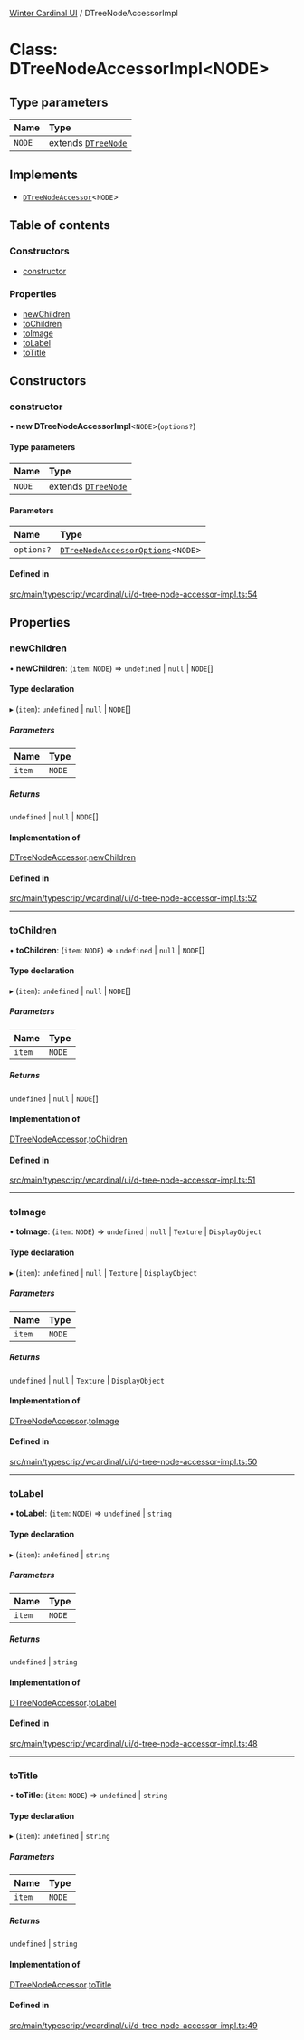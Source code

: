 [Winter Cardinal UI](../README.md) / DTreeNodeAccessorImpl

# Class: DTreeNodeAccessorImpl<NODE\>

## Type parameters

| Name | Type |
| :------ | :------ |
| `NODE` | extends [`DTreeNode`](../interfaces/DTreeNode.md) |

## Implements

- [`DTreeNodeAccessor`](../interfaces/DTreeNodeAccessor.md)<`NODE`\>

## Table of contents

### Constructors

- [constructor](DTreeNodeAccessorImpl.md#constructor)

### Properties

- [newChildren](DTreeNodeAccessorImpl.md#newchildren)
- [toChildren](DTreeNodeAccessorImpl.md#tochildren)
- [toImage](DTreeNodeAccessorImpl.md#toimage)
- [toLabel](DTreeNodeAccessorImpl.md#tolabel)
- [toTitle](DTreeNodeAccessorImpl.md#totitle)

## Constructors

### constructor

• **new DTreeNodeAccessorImpl**<`NODE`\>(`options?`)

#### Type parameters

| Name | Type |
| :------ | :------ |
| `NODE` | extends [`DTreeNode`](../interfaces/DTreeNode.md) |

#### Parameters

| Name | Type |
| :------ | :------ |
| `options?` | [`DTreeNodeAccessorOptions`](../interfaces/DTreeNodeAccessorOptions.md)<`NODE`\> |

#### Defined in

[src/main/typescript/wcardinal/ui/d-tree-node-accessor-impl.ts:54](https://github.com/winter-cardinal/winter-cardinal-ui/blob/v0.154.0/src/main/typescript/wcardinal/ui/d-tree-node-accessor-impl.ts#L54)

## Properties

### newChildren

• **newChildren**: (`item`: `NODE`) => `undefined` \| ``null`` \| `NODE`[]

#### Type declaration

▸ (`item`): `undefined` \| ``null`` \| `NODE`[]

##### Parameters

| Name | Type |
| :------ | :------ |
| `item` | `NODE` |

##### Returns

`undefined` \| ``null`` \| `NODE`[]

#### Implementation of

[DTreeNodeAccessor](../interfaces/DTreeNodeAccessor.md).[newChildren](../interfaces/DTreeNodeAccessor.md#newchildren)

#### Defined in

[src/main/typescript/wcardinal/ui/d-tree-node-accessor-impl.ts:52](https://github.com/winter-cardinal/winter-cardinal-ui/blob/v0.154.0/src/main/typescript/wcardinal/ui/d-tree-node-accessor-impl.ts#L52)

___

### toChildren

• **toChildren**: (`item`: `NODE`) => `undefined` \| ``null`` \| `NODE`[]

#### Type declaration

▸ (`item`): `undefined` \| ``null`` \| `NODE`[]

##### Parameters

| Name | Type |
| :------ | :------ |
| `item` | `NODE` |

##### Returns

`undefined` \| ``null`` \| `NODE`[]

#### Implementation of

[DTreeNodeAccessor](../interfaces/DTreeNodeAccessor.md).[toChildren](../interfaces/DTreeNodeAccessor.md#tochildren)

#### Defined in

[src/main/typescript/wcardinal/ui/d-tree-node-accessor-impl.ts:51](https://github.com/winter-cardinal/winter-cardinal-ui/blob/v0.154.0/src/main/typescript/wcardinal/ui/d-tree-node-accessor-impl.ts#L51)

___

### toImage

• **toImage**: (`item`: `NODE`) => `undefined` \| ``null`` \| `Texture` \| `DisplayObject`

#### Type declaration

▸ (`item`): `undefined` \| ``null`` \| `Texture` \| `DisplayObject`

##### Parameters

| Name | Type |
| :------ | :------ |
| `item` | `NODE` |

##### Returns

`undefined` \| ``null`` \| `Texture` \| `DisplayObject`

#### Implementation of

[DTreeNodeAccessor](../interfaces/DTreeNodeAccessor.md).[toImage](../interfaces/DTreeNodeAccessor.md#toimage)

#### Defined in

[src/main/typescript/wcardinal/ui/d-tree-node-accessor-impl.ts:50](https://github.com/winter-cardinal/winter-cardinal-ui/blob/v0.154.0/src/main/typescript/wcardinal/ui/d-tree-node-accessor-impl.ts#L50)

___

### toLabel

• **toLabel**: (`item`: `NODE`) => `undefined` \| `string`

#### Type declaration

▸ (`item`): `undefined` \| `string`

##### Parameters

| Name | Type |
| :------ | :------ |
| `item` | `NODE` |

##### Returns

`undefined` \| `string`

#### Implementation of

[DTreeNodeAccessor](../interfaces/DTreeNodeAccessor.md).[toLabel](../interfaces/DTreeNodeAccessor.md#tolabel)

#### Defined in

[src/main/typescript/wcardinal/ui/d-tree-node-accessor-impl.ts:48](https://github.com/winter-cardinal/winter-cardinal-ui/blob/v0.154.0/src/main/typescript/wcardinal/ui/d-tree-node-accessor-impl.ts#L48)

___

### toTitle

• **toTitle**: (`item`: `NODE`) => `undefined` \| `string`

#### Type declaration

▸ (`item`): `undefined` \| `string`

##### Parameters

| Name | Type |
| :------ | :------ |
| `item` | `NODE` |

##### Returns

`undefined` \| `string`

#### Implementation of

[DTreeNodeAccessor](../interfaces/DTreeNodeAccessor.md).[toTitle](../interfaces/DTreeNodeAccessor.md#totitle)

#### Defined in

[src/main/typescript/wcardinal/ui/d-tree-node-accessor-impl.ts:49](https://github.com/winter-cardinal/winter-cardinal-ui/blob/v0.154.0/src/main/typescript/wcardinal/ui/d-tree-node-accessor-impl.ts#L49)
